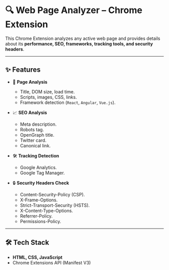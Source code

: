 # 🔍 Web Page Analyzer – Chrome Extension

This Chrome Extension analyzes any active web page and provides details about its **performance, SEO, frameworks, tracking tools, and security headers**.

---

## ✨ Features
- 📑 **Page Analysis**
  - Title, DOM size, load time.
  - Scripts, images, CSS, links.
  - Framework detection (`React`, `Angular`, `Vue.js`).

- 📈 **SEO Analysis**
  - Meta description.
  - Robots tag.
  - OpenGraph title.
  - Twitter card.
  - Canonical link.

- 🛠 **Tracking Detection**
  - Google Analytics.
  - Google Tag Manager.

- 🔒 **Security Headers Check**
  - Content-Security-Policy (CSP).
  - X-Frame-Options.
  - Strict-Transport-Security (HSTS).
  - X-Content-Type-Options.
  - Referrer-Policy.
  - Permissions-Policy.

---

## 🛠️ Tech Stack
- **HTML, CSS, JavaScript**
- Chrome Extensions API (Manifest V3)


